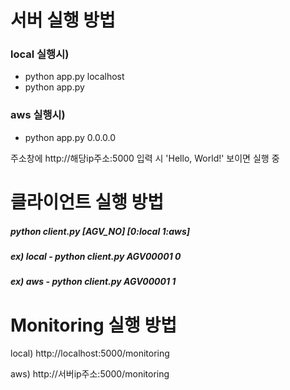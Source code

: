 # 서버 실행 방법
### local 실행시)
- python app.py localhost
- python app.py
### aws 실행시)
- python app.py 0.0.0.0

주소창에 http://해당ip주소:5000 입력 시
'Hello, World!' 보이면 실행 중

# 클라이언트 실행 방법
##### python client.py [AGV_NO] [0:local 1:aws]
##### ex) local - python client.py AGV00001 0
##### ex) aws - python client.py AGV00001 1

# Monitoring 실행 방법
local) http://localhost:5000/monitoring

aws) http://서버ip주소:5000/monitoring
